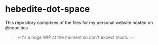 # hebedite-dot-space
This repository comprises of the files for my personal website hosted on @neocities
> ~It's a huge WIP at the moment so don't expect much...~
